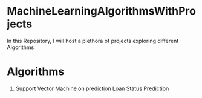 # MachineLearningAlgorithmsWithProjects
In this Repository, I will host a plethora of projects exploring different Algorithms

# Algorithms
1. Support Vector Machine on prediction Loan Status Prediction
